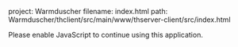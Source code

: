 project: Warmduscher
filename: index.html
path: Warmduscher/thclient/src/main/www/thserver-client/src/index.html

<!doctype html>
<html lang="en">
<head>
  <meta charset="utf-8">
  <title>Warmduscher</title>
  <base href="/">
  <meta name="viewport" content="width=device-width, initial-scale=1">
  <meta name="description" content="Small app to display heatpump stats and graphs as well as current boiler temperature.">
  <link rel="preconnect" href="https://fonts.gstatic.com">
  <link href="https://fonts.googleapis.com/css2?family=Roboto:wght@300;400;500&amp;display=swap" rel="stylesheet">
  <link href="https://fonts.googleapis.com/icon?family=Material+Icons" rel="stylesheet">
  <!-- https://developer.apple.com/design/human-interface-guidelines/ios/icons-and-images/app-icon/ -->
  <!-- https://developer.apple.com/design/human-interface-guidelines/ios/icons-and-images/image-size-and-resolution/ -->
  <link rel="apple-touch-icon" href="assets/icons/icon-192x192_non_transparent_dark.png">
  <!-- for Apple iOS, must be non-transparent -->
  <link rel="icon" type="image/png" href="assets/icons/icon-192x192_non_transparent_dark.png">
  <link rel="manifest" href="manifest.webmanifest">
  <meta name="theme-color" content="#424242"> <!-- with iOS 15 also supported by apple -->
  <!--  <meta name="apple-mobile-web-app-status-bar-style" content="#424242">-->
</head>
<!-- mat-typography mat-app-background these styles are pretty important to get the theming going -->
<body class="mat-typography mat-app-background" style="">
<app-root></app-root>
<noscript>Please enable JavaScript to continue using this application.</noscript>
</body>
</html>
